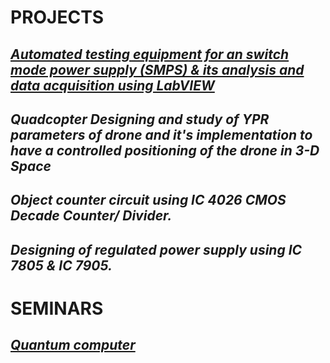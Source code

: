 # PROJECTS
## [_Automated testing equipment for an switch mode power supply (SMPS) & its analysis and 	data acquisition using LabVIEW_](https://github.com/omkarbhoite25/Omkar/raw/master/Testing%20Equipment.pdf)

## _Quadcopter Designing and study of YPR parameters of drone and it's implementation to have a controlled positioning of the drone in 3-D Space_

## _Object counter circuit using IC 4026 CMOS Decade Counter/ Divider._

## _Designing of regulated power supply using IC 7805 \& IC 7905._

# SEMINARS

## [_Quantum computer_](https://github.com/omkarbhoite25/Omkar/raw/master/Quantum%20Computer.pdf)
